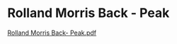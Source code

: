 # Rolland Morris Back - Peak

[Rolland Morris Back- Peak.pdf](Rolland%20Morris%20Back%20-%20Peak%206e80c27c4e014e3e81d216f244ea6d34/Rolland_Morris_Back-_Peak.pdf)